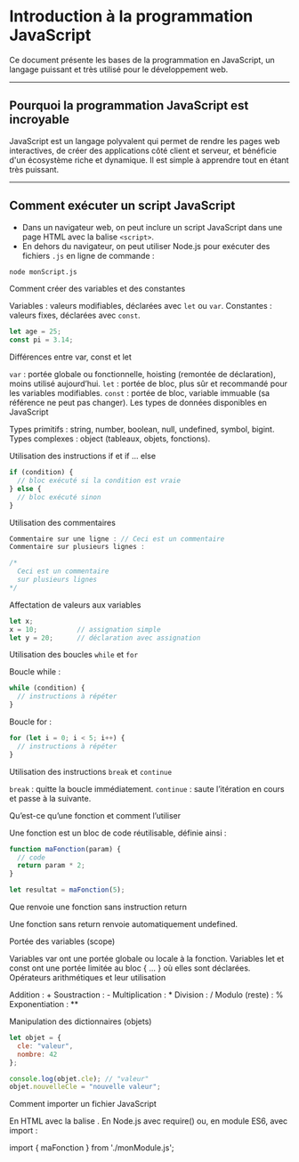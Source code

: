 # Introduction à la programmation JavaScript

Ce document présente les bases de la programmation en JavaScript, un langage puissant et très utilisé pour le développement web.

---

## Pourquoi la programmation JavaScript est incroyable

JavaScript est un langage polyvalent qui permet de rendre les pages web interactives, de créer des applications côté client et serveur, et bénéficie d'un écosystème riche et dynamique. Il est simple à apprendre tout en étant très puissant.

---

## Comment exécuter un script JavaScript

- Dans un navigateur web, on peut inclure un script JavaScript dans une page HTML avec la balise `<script>`.
- En dehors du navigateur, on peut utiliser Node.js pour exécuter des fichiers `.js` en ligne de commande :  
```bash
node monScript.js
```

Comment créer des variables et des constantes

Variables : valeurs modifiables, déclarées avec `let` ou `var`.
Constantes : valeurs fixes, déclarées avec `const`.
```javascript
let age = 25;
const pi = 3.14;
```

Différences entre var, const et let

`var` : portée globale ou fonctionnelle, hoisting (remontée de déclaration), moins utilisé aujourd’hui.
`let` : portée de bloc, plus sûr et recommandé pour les variables modifiables.
`const` : portée de bloc, variable immuable (sa référence ne peut pas changer).
Les types de données disponibles en JavaScript

Types primitifs : string, number, boolean, null, undefined, symbol, bigint.
Types complexes : object (tableaux, objets, fonctions).

Utilisation des instructions if et if ... else
```javascript
if (condition) {
  // bloc exécuté si la condition est vraie
} else {
  // bloc exécuté sinon
}
```

Utilisation des commentaires
```javascript
Commentaire sur une ligne : // Ceci est un commentaire
Commentaire sur plusieurs lignes :

/*
  Ceci est un commentaire
  sur plusieurs lignes
*/
```

Affectation de valeurs aux variables
```javascript
let x;
x = 10;          // assignation simple
let y = 20;      // déclaration avec assignation
```

Utilisation des boucles `while` et `for`

Boucle while :
```javascript
while (condition) {
  // instructions à répéter
}
```

Boucle for :
```javascript
for (let i = 0; i < 5; i++) {
  // instructions à répéter
}
```

Utilisation des instructions `break` et `continue`

`break` : quitte la boucle immédiatement.
`continue` : saute l’itération en cours et passe à la suivante.

Qu’est-ce qu’une fonction et comment l’utiliser

Une fonction est un bloc de code réutilisable, définie ainsi :
```javascript
function maFonction(param) {
  // code
  return param * 2;
}

let resultat = maFonction(5);
```

Que renvoie une fonction sans instruction return

Une fonction sans return renvoie automatiquement undefined.

Portée des variables (scope)

Variables var ont une portée globale ou locale à la fonction.
Variables let et const ont une portée limitée au bloc { ... } où elles sont déclarées.
Opérateurs arithmétiques et leur utilisation

Addition : +
Soustraction : -
Multiplication : *
Division : /
Modulo (reste) : %
Exponentiation : **

Manipulation des dictionnaires (objets)
````javascript
let objet = {
  cle: "valeur",
  nombre: 42
};

console.log(objet.cle); // "valeur"
objet.nouvelleCle = "nouvelle valeur";
````

Comment importer un fichier JavaScript

En HTML avec la balise <script src="fichier.js"></script>.
En Node.js avec require() ou, en module ES6, avec import :

import { maFonction } from './monModule.js';
